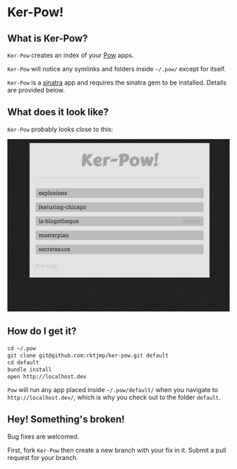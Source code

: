 # Ker-Pow!

## What is Ker-Pow?

`Ker-Pow` creates an index of your [Pow](http://pow.cx/) apps.

`Ker-Pow` will notice any symlinks and folders inside `~/.pow/` except for itself.

`Ker-Pow` is a [sinatra](http://www.sinatrarb.com/) app and requires the sinatra gem to be installed. Details are provided below.

## What does it look like?

`Ker-Pow` probably looks close to this:

![Ker-Pow preview](https://github.com/rktjmp/ker-pow/raw/master/preview.png "Ker-Pow preview")

## How do I get it?

	cd ~/.pow
	git clone git@github.com:rktjmp/ker-pow.git default
	cd default
	bundle install
	open http://localhost.dev

`Pow` will run any app placed inside `~/.pow/default/` when you navigate to `http://localhost.dev/`, which is why you check out to the folder `default`.

## Hey! Something's broken!

Bug fixes are welcomed. 

First, fork `Ker-Pow` then create a new branch with your fix in it. Submit a pull request for your branch.